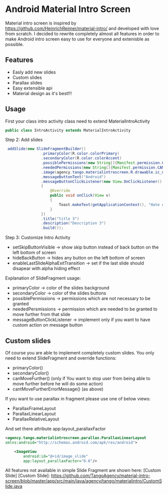 # Android Material Intro Screen
Material intro screen is inspired by https://github.com/HeinrichReimer/material-intro/ and developed with love from scratch. I decided to rewrite completely almost all features in order to make Android intro screen easy to use for everyone and extenisble as possible.
## Features
  - Easly add new slides
  - Custom slides
  - Parallax slides
  - Easy extensible api
  - Material design as it's best!!!

## Usage
First your class intro activity class need to extend MaterialIntroActivity
```java
public class IntroActivity extends MaterialIntroActivity
```
Step 2: Add slides
```java
 addSlide(new SlideFragmentBuilder()
                .primaryColor(R.color.colorPrimary)
                .secondaryColor(R.color.colorAccent)
                .possiblePermissions(new String[]{Manifest.permission.CALL_PHONE, Manifest.permission.READ_SMS})
                .neededPermissions(new String[]{Manifest.permission.CAMERA, Manifest.permission.ACCESS_FINE_LOCATION, Manifest.permission.ACCESS_COARSE_LOCATION})
                .image(agency.tango.materialintroscreen.R.drawable.ic_next)
                .messageButtonText("Android")
                .messageButtonClickListener(new View.OnClickListener()
                {
                    @Override
                    public void onClick(View v)
                    {
                        Toast.makeText(getApplicationContext(), "Hate eating apples.", Toast.LENGTH_SHORT).show();
                    }
                })
                .title("title 3")
                .description("Description 3")
                .build());
```
Step 3: Customize Intro Activity
  - setSkipButtonVisible -> show skip button instead of back button on the left bottom of screen
  - hideBackButton -> hides any button on the left bottom of screen
  - enableLastSlideAlphaExitTransition -> set if the last slide should disapear with alpha hiding effect

Explanation of SlideFragment usage:
  - primaryColor -> color of the slides background
  - secondaryColor -> color of the slides buttons
  - possiblePermissions -> permissions which are not necessary to be granted
  - neededPersmissions -> permission which are needed to be granted to move further from that slide
  - messageButtonClickListener -> implement only if you want to have custom action on message button

## Custom slides
Of course you are able to implement completely custom slides. You only need to extend SlideFragment and override functions:
 - primaryColor()
 - secondaryColor()
 - canMoveFurther() (only if You want to stop user from being able to move further before he will do some action)
 - cantMoveFurtherErrorMessage() (as above)
 
If you want to use parallax in fragment please use one of below views:
  - ParallaxFrameLayout
  - ParallaxLinearLayout
  - ParallaxRelativeLayout

And set there attribute app:layout_parallaxFactor
```xml
<agency.tango.materialintroscreen.parallax.ParallaxLinearLayout
xmlns:android="http://schemas.android.com/apk/res/android">

    <ImageView
        android:id="@+id/image_slide"
        app:layout_parallaxFactor="0.6"/>
```

All features not available in simple Slide Fragment are shown here: [Custom Slide]
[Custom Slide]: <https://github.com/TangoAgency/material-intro-screen/blob/master/app/src/main/java/agency/tango/materialintro/CustomSlide.java>
